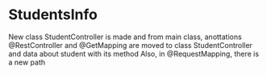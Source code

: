# StudentsInfo 
New class StudentController is made and from main class, anottations @RestController and @GetMapping are moved to class StudentController and data about student with its method
Also, in @RequestMapping, there is a new path
